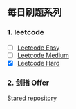 ## 每日刷题系列

### 1. leetcode
- [ ] [Leetcode Easy](https://leetcode.com/problemset/all/?difficulty=Easy)
- [ ] [Leetcode Medium](https://leetcode.com/problemset/all/?difficulty=Medium)
- [x] [Leetcode Hard](https://leetcode.com/problemset/all/?difficulty=Hard)

### 2. 剑指 Offer

[Stared repository](https://github.com/gatieme/CodingInterviews)
